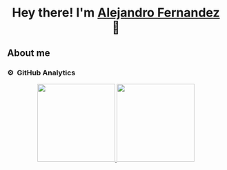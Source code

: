 <div align="center">
<h1 align="center">Hey there! I'm <a href="">Alejandro Fernandez</a> 👋</h1>
</div>

## About me


### ⚙️ &nbsp;GitHub Analytics

<p align="center">
<a href="https://github.com/AlejFernandezV">
  <img height="180em" src="https://github-readme-stats-eight-theta.vercel.app/api?username=AlejFernandezV&show_icons=true&theme=algolia&include_all_commits=true&count_private=true"/>
  <img height="180em" src="https://github-readme-stats-eight-theta.vercel.app/api/top-langs/?username=AlejFernandezV&layout=compact&langs_count=8&theme=algolia"/>
</a>
</p>
